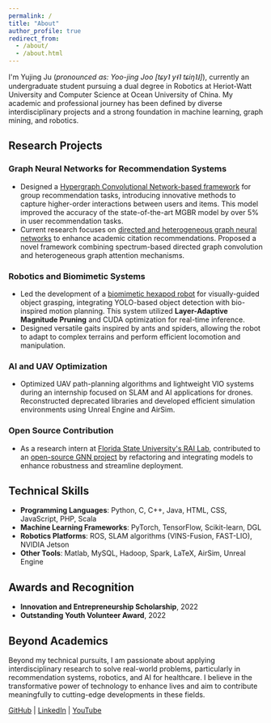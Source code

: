 ```yaml
---
permalink: /
title: "About"
author_profile: true
redirect_from: 
  - /about/
  - /about.html
---
```


I'm Yujing Ju (*pronounced as: Yoo-jing Joo [tɕy˥ y˧˥ tɕiŋ˥˩]*), currently an undergraduate student pursuing a dual degree in Robotics at Heriot-Watt University and Computer Science at Ocean University of China. My academic and professional journey has been defined by diverse interdisciplinary projects and a strong foundation in machine learning, graph mining, and robotics.

## Research Projects

### **Graph Neural Networks for Recommendation Systems**
- Designed a [Hypergraph Convolutional Network-based framework](https://github.com/juyujing/HyperGCN) for group recommendation tasks, introducing innovative methods to capture higher-order interactions between users and items. This model improved the accuracy of the state-of-the-art MGBR model by over 5% in user recommendation tasks.
- Current research focuses on [directed and heterogeneous graph neural networks](https://github.com/juyujing/Graduation-Project) to enhance academic citation recommendations. Proposed a novel framework combining spectrum-based directed graph convolution and heterogeneous graph attention mechanisms.

### **Robotics and Biomimetic Systems**
- Led the development of a [biomimetic hexapod robot](https://github.com/juyujing/Capturer) for visually-guided object grasping, integrating YOLO-based object detection with bio-inspired motion planning. This system utilized **Layer-Adaptive Magnitude Pruning** and CUDA optimization for real-time inference.
- Designed versatile gaits inspired by ants and spiders, allowing the robot to adapt to complex terrains and perform efficient locomotion and manipulation.

### **AI and UAV Optimization**
- Optimized UAV path-planning algorithms and lightweight VIO systems during an internship focused on SLAM and AI applications for drones. Reconstructed deprecated libraries and developed efficient simulation environments using Unreal Engine and AirSim.

### **Open Source Contribution**
- As a research intern at [Florida State University's RAI Lab](https://yushundong.github.io), contributed to an [open-source GNN project](https://github.com/GNNIP/GNNIP) by refactoring and integrating models to enhance robustness and streamline deployment.

## Technical Skills
- **Programming Languages**: Python, C, C++, Java, HTML, CSS, JavaScript, PHP, Scala
- **Machine Learning Frameworks**: PyTorch, TensorFlow, Scikit-learn, DGL
- **Robotics Platforms**: ROS, SLAM algorithms (VINS-Fusion, FAST-LIO), NVIDIA Jetson
- **Other Tools**: Matlab, MySQL, Hadoop, Spark, LaTeX, AirSim, Unreal Engine

## Awards and Recognition
- **Innovation and Entrepreneurship Scholarship**, 2022
- **Outstanding Youth Volunteer Award**, 2022

## Beyond Academics
Beyond my technical pursuits, I am passionate about applying interdisciplinary research to solve real-world problems, particularly in recommendation systems, robotics, and AI for healthcare. I believe in the transformative power of technology to enhance lives and aim to contribute meaningfully to cutting-edge developments in these fields.

[GitHub](https://github.com/juyujing) | [LinkedIn](https://www.linkedin.com/in/juyujing) | [YouTube](https://www.youtube.com/user/dyodn)
